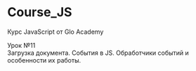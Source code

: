 # Course_JS
Курс JavaScript от Glo Academy
<div>
  Урок &#8470;11<br>
  Загрузка документа. События в JS. Обработчики событий и особенности их работы.
</div>
